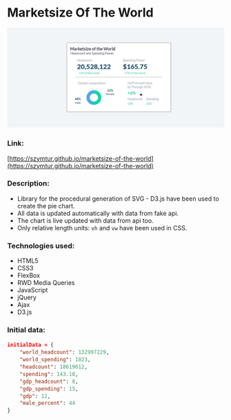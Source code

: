 # Marketsize Of The World

![](img/preview.png)

### Link:
[https://szymtur.github.io/marketsize-of-the-world](https://szymtur.github.io/marketsize-of-the-world)

### Description:
- Library for the procedural generation of SVG - D3.js have been used to create the pie chart.
- All data is updated automatically with data from fake api.
- The chart is live updated with data from api too.
- Only relative length units: `vh` and `vw` have been used in CSS.

### Technologies used:
- HTML5
- CSS3
- FlexBox
- RWD Media Queries
- JavaScript
- jQuery
- Ajax
- D3.js

### Initial data:

```json
initialData = {
    "world_headcount": 132997229,
    "world_spending": 1023,
    "headcount": 18619612,
    "spending": 143.18,
    "gdp_headcount": 8,
    "gdp_spending": 15,
    "gdp": 12,
    "male_percent": 44
}
```
